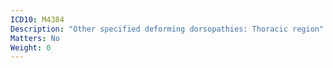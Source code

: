 ```yaml
---
ICD10: M4384
Description: "Other specified deforming dorsopathies: Thoracic region"
Matters: No
Weight: 0
---
```


